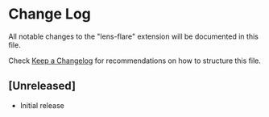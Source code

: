 # Change Log

All notable changes to the "lens-flare" extension will be documented in this file.

Check [Keep a Changelog](http://keepachangelog.com/) for recommendations on how to structure this file.

## [Unreleased]

- Initial release